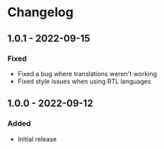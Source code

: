 # Changelog

## 1.0.1 - 2022-09-15

### Fixed
- Fixed a bug where translations weren't working
- Fixed style issues when using RTL languages

## 1.0.0 - 2022-09-12

### Added
- Initial release
